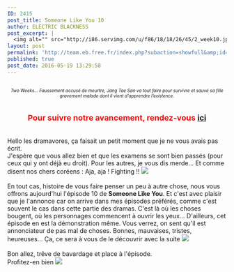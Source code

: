 ```yaml
---
ID: 2415
post_title: Someone Like You 10
author: ELECTRIC BLACKNESS
post_excerpt: |
  <img alt="" src="http://i86.servimg.com/u/f86/18/18/26/45/2_week10.jpg"><div align="center"><i>Two Weeks... Faussement accus&eacute; de meurtre, Jang Tae San va tout faire pour survivre et sauv&eacute; sa fille <br>gravement <span></span>malade dont il vient d'apprendre l&rsquo;existence.</i><i></i></div><br><br><div align="center"><b>Pour suivre  notre avancement, rendez-vous          <a href="http://team-eb.ek.la/" target="_blank">ici</a></b><br></div><br><br>Hello les dramavores, &ccedil;a faisait un petit moment que je ne vous avais pas &eacute;crit. <br>J'esp&egrave;re que vous allez bien et que les examens se sont bien pass&eacute;s (pour ceux qui y ont d&eacute;j&agrave; eu droit). Pour les autres, je vous dis merde... Et comme disent nos chers cor&eacute;ens : Aja, aja ! Fighting !! <img src="http://team.eb.free.fr/gestion/data/emoticons/wink.gif"><br><br>En tout cas, histoire de vous faire penser un peu &agrave; autre chose, nous vous offrons aujourd'hui l'&eacute;pisode 10 de <b>Someone Like You</b>. Et c'est avec plaisir que je l'annonce car on arrive dans mes &eacute;pisodes pr&eacute;f&eacute;r&eacute;s, comme c'est souvent le cas dans cette partie des dramas. C'est l&agrave; o&ugrave; les choses bougent, o&ugrave; les personnages commencent &agrave; ouvrir les yeux... D'ailleurs, cet &eacute;pisode en est la d&eacute;monstration m&ecirc;me. Vous verrez, on sent qu'il est annonciateur de pas mal de choses. Bonnes, mauvaises, tristes, heureuses... &Ccedil;a, ce sera &agrave; vous de le d&eacute;couvrir avec la suite <img src="http://team.eb.free.fr/gestion/data/emoticons/tongue.gif"><br><br>Bon allez, tr&ecirc;ve de bavardage et place &agrave; l'&eacute;pisode.<br>Profitez-en bien <img src="http://team.eb.free.fr/gestion/data/emoticons/laugh.gif"><br><br>
layout: post
permalink: 'http://team.eb.free.fr/index.php?subaction=showfull&amp;id=1463657398&amp;archive='
published: true
post_date: 2016-05-19 13:29:58
---
```

<img alt="" src="https://united-subs.dearclouds.com/wp-content/uploads/2018/04/4d92d25056ab29a5729b1876aee6287f.jpg" style="border: none;" /><div align="center"><font size="1"><i>Two Weeks... Faussement accus&#233; de meurtre, Jang Tae San va tout faire pour survivre et sauv&#233; sa fille <br />gravement <span style="display: none; width: 0px; height: 0px;" id="transmark"></span>malade dont il vient d'apprendre l&#8217;existence.</i></font><font size="1"><i></i></font></div><br /><br /><div align="center"><font size="4"><font color="#ff0000"><b>Pour suivre  notre avancement, rendez-vous          <font color="#3366ff"><a href="http://team-eb.ek.la/" >ici</a></font></b></font></font><br /></div><br /><br />Hello les dramavores, &#231;a faisait un petit moment que je ne vous avais pas &#233;crit. <br />J'esp&#232;re que vous allez bien et que les examens se sont bien pass&#233;s (pour ceux qui y ont d&#233;j&#224; eu droit). Pour les autres, je vous dis merde... Et comme disent nos chers cor&#233;ens : Aja, aja ! Fighting !! <img src="http://team.eb.free.fr/gestion/data/emoticons/wink.gif"><br /><br />En tout cas, histoire de vous faire penser un peu &#224; autre chose, nous vous offrons aujourd'hui l'&#233;pisode 10 de <b>Someone Like You</b>. Et c'est avec plaisir que je l'annonce car on arrive dans mes &#233;pisodes pr&#233;f&#233;r&#233;s, comme c'est souvent le cas dans cette partie des dramas. C'est l&#224; o&#249; les choses bougent, o&#249; les personnages commencent &#224; ouvrir les yeux... D'ailleurs, cet &#233;pisode en est la d&#233;monstration m&#234;me. Vous verrez, on sent qu'il est annonciateur de pas mal de choses. Bonnes, mauvaises, tristes, heureuses... &#199;a, ce sera &#224; vous de le d&#233;couvrir avec la suite <img src="http://team.eb.free.fr/gestion/data/emoticons/tongue.gif"><br /><br />Bon allez, tr&#234;ve de bavardage et place &#224; l'&#233;pisode.<br />Profitez-en bien <img src="http://team.eb.free.fr/gestion/data/emoticons/laugh.gif"><br /><br />